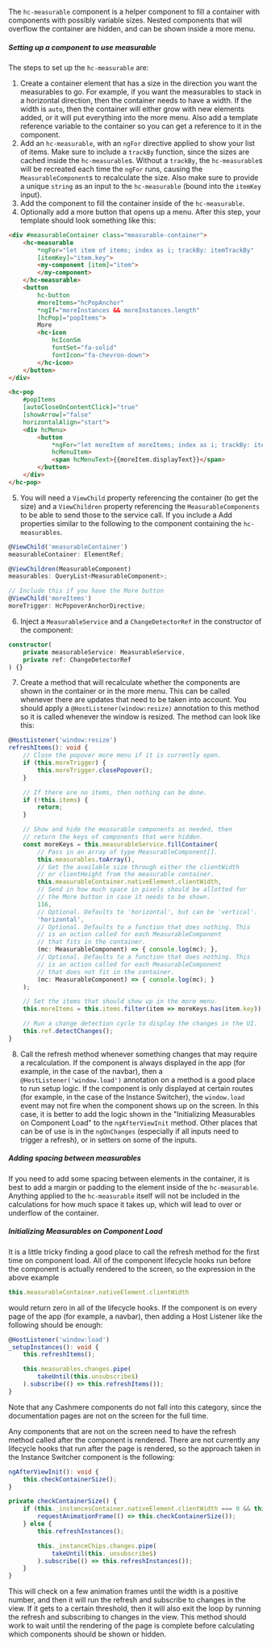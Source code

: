 The `hc-measurable` component is a helper component to fill a container with components with possibly variable sizes. Nested components that will overflow the container are hidden, and can be shown inside a more menu.

##### Setting up a component to use measurable

The steps to set up the `hc-measurable` are:

1. Create a container element that has a size in the direction you want the measurables to go. For example, if you want the measurables to stack in a horizontal direction, then the container needs to have a width. If the width is `auto`, then the container will either grow with new elements added, or it will put everything into the more menu. Also add a template reference variable to the container so you can get a reference to it in the component.
2. Add an `hc-measurable`, with an `ngFor` directive applied to show your list of items. Make sure to include a `trackBy` function, since the sizes are cached inside the `hc-measurable`s. Without a `trackBy`, the `hc-measurable`s will be recreated each time the `ngFor` runs, causing the `MeasurableComponent`s to recalculate the size. Also make sure to provide a unique `string` as an input to the `hc-measurable` (bound into the `itemKey` input).
3. Add the component to fill the container inside of the `hc-measurable`.
4. Optionally add a more button that opens up a menu. After this step, your template should look something like this:
```html
<div #measurableContainer class="measurable-container">
    <hc-measurable
        *ngFor="let item of items; index as i; trackBy: itemTrackBy"
        [itemKey]="item.key">
        <my-component [item]="item">
        </my-component>
    </hc-measurable>
    <button
        hc-button
        #moreItems="hcPopAnchor"
        *ngIf="moreInstances && moreInstances.length"
        [hcPop]="popItems">
        More
        <hc-icon
            hcIconSm
            fontSet="fa-solid"
            fontIcon="fa-chevron-down">
        </hc-icon>
    </button>
</div>

<hc-pop
    #popItems
    [autoCloseOnContentClick]="true"
    [showArrow]="false"
    horizontalAlign="start">
    <div hcMenu>
        <button
            *ngFor="let moreItem of moreItems; index as i; trackBy: itemTrackBy"
            hcMenuItem>
            <span hcMenuText>{{moreItem.displayText}}</span>
        </button>
    </div>
</hc-pop>
```
5. You will need a `ViewChild` property referencing the container (to get the size) and a `ViewChildren` property referencing the `MeasurableComponents` to be able to send those to the service call. If you include a  Add properties similar to the following to the component containing the `hc-measurables`.
```typescript
@ViewChild('measurableContainer')
measurableContainer: ElementRef;

@ViewChildren(MeasurableComponent)
measurables: QueryList<MeasurableComponent>;

// Include this if you have the More button
@ViewChild('moreItems')
moreTrigger: HcPopoverAnchorDirective;
```
6. Inject a `MeasurableService` and a `ChangeDetectorRef` in the constructor of the component:
```typescript
constructor(
    private measurableService: MeasurableService,
    private ref: ChangeDetectorRef
) {}
```
7. Create a method that will recalculate whether the components are shown in the container or in the more menu. This can be called whenever there are updates that need to be taken into account. You should apply a `@HostListener(window:resize)` annotation to this method so it is called whenever the window is resized. The method can look like this:
```typescript
@HostListener('window:resize')
refreshItems(): void {
    // Close the popover more menu if it is currently open.
    if (this.moreTrigger) {
        this.moreTrigger.closePopover();
    }

    // If there are no items, then nothing can be done.
    if (!this.items) {
        return;
    }

    // Show and hide the measurable components as needed, then
    // return the keys of components that were hidden.
    const moreKeys = this.measurableService.fillContainer(
        // Pass in an array of type MeasurableComponent[].
        this.measurables.toArray(),
        // Get the available size through either the clientWidth
        // or clientHeight from the measurable container.
        this.measurableContainer.nativeElement.clientWidth,
        // Send in how much space in pixels should be allotted for
        // the More button in case it needs to be shown.
        116,
        // Optional. Defaults to 'horizontal', but can be 'vertical'.
        'horizontal',
        // Optional. Defaults to a function that does nothing. This
        // is an action called for each MeasurableComponent
        // that fits in the container.
        (mc: MeasurableComponent) => { console.log(mc); },
        // Optional. Defaults to a function that does nothing. This
        // is an action called for each MeasurableComponent
        // that does not fit in the container.
        (mc: MeasurableComponent) => { console.log(mc); }
    );

    // Set the items that should show up in the more menu.
    this.moreItems = this.items.filter(item => moreKeys.has(item.key));

    // Run a change detection cycle to display the changes in the UI.
    this.ref.detectChanges();
}
```
8. Call the refresh method whenever something changes that may require a recalculation. If the component is always displayed in the app (for example, in the case of the navbar), then a `@HostListener('window.load')` annotation on a method is a good place to run setup logic. If the component is only displayed at certain routes (for example, in the case of the Instance Switcher), the `window.load` event may not fire when the component shows up on the screen. In this case, it is better to add the logic shown in the "Initializing Measurables on Component Load" to the `ngAfterViewInit` method. Other places that can be of use is in the `ngOnChanges` (especially if all inputs need to trigger a refresh), or in setters on some of the inputs.

##### Adding spacing between measurables

If you need to add some spacing between elements in the container, it is best to add a margin or padding to the element inside of the `hc-measurable`. Anything applied to the `hc-measurable` itself will not be included in the calculations for how much space it takes up, which will lead to over or underflow of the container.

##### Initializing Measurables on Component Load

It is a little tricky finding a good place to call the refresh method for the first time on component load. All of the component lifecycle hooks run before the component is actually rendered to the screen, so the expression in the above example

```typescript
this.measurableContainer.nativeElement.clientWidth
```

would return zero in all of the lifecycle hooks. If the component is on every page of the app (for example, a navbar), then adding a Host Listener like the following should be enough:

```typescript
@HostListener('window:load')
_setupInstances(): void {
    this.refreshItems();

    this.measurables.changes.pipe(
        takeUntil(this.unsubscribe$)
    ).subscribe(() => this.refreshItems());
}
```

Note that any Cashmere components do not fall into this category, since the documentation pages are not on the screen for the full time.

Any components that are not on the screen need to have the refresh method called after the component is rendered. There are not currently any lifecycle hooks that run after the page is rendered, so the approach taken in the Instance Switcher component is the following:

```typescript
ngAfterViewInit(): void {
    this.checkContainerSize();
}

private checkContainerSize() {
    if (this._instancesContainer.nativeElement.clientWidth === 0 && this._animationFrameCount++ < 60) {
        requestAnimationFrame(() => this.checkContainerSize());
    } else {
        this.refreshInstances();

        this._instanceChips.changes.pipe(
            takeUntil(this._unsubscribe$)
        ).subscribe(() => this.refreshInstances());
    }
}
```

This will check on a few animation frames until the width is a positive number, and then it will run the refresh and subscribe to changes in the view. If it gets to a certain threshold, then it will also exit the loop by running the refresh and subscribing to changes in the view. This method should work to wait until the rendering of the page is complete before calculating which components should be shown or hidden.
